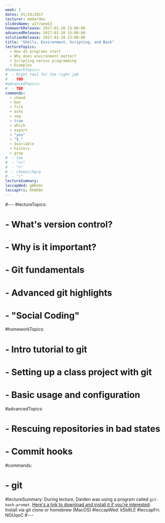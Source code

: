 ```yaml
---
week: 3
dates: 01/20/2017
lecturer: mmdarden
slidesName: w17/week3
homeworkRelease: 2017-01-20 15:00:00
advancedRelease: 2017-01-20 15:00:00
solutionRelease: 2017-01-28 22:00:00
title: "Shells, Environment, Scripting, and Bash"
lectureTopics:
  - How do programs start
  - Why does environment matter?
  - Scripting versus programming
  - Examples
#homeworkTopics:
#  - Right tool for the right job
#  - TBD
#advancedTopics:
#  - TBD
commands:
  - chmod
  - man
  - file
  - echo
  - seq
  - true
  - which
  - export
  - "yes"
  - "$_"
  - $variable
  - history
  - grep
#  - tee
#  - ">>"
#  - ">"
#  - chown/chgrp
#  - "|"
lectureSummary:
leccapWed: gWkG4c
leccapFri: Rh0K0n
---
```

#---
#lectureTopics:
#  - What's version control?
#  - Why is it important?
#  - Git fundamentals
#  - Advanced git highlights
#  - "Social Coding"
#homeworkTopics:
#  - Intro tutorial to git
#  - Setting up a class project with git
#  - Basic usage and configuration
#advancedTopics:
#  - Rescuing repositories in bad states
#  - Commit hooks
#commands:
#  - git
#lectureSummary: During lecture, Darden was using a program called `git-bash-prompt`. [Here's a link to download and install it if you're interested](https://github.com/magicmonty/bash-git-prompt). Install via git clone or homebrew (MacOS)
#leccapWed: kSb8LE
#leccapFri: NOUqoC
#---
